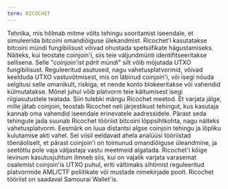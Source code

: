 ```yaml
---
term: RICOCHET
---
```


Tehnika, mis hõlmab mitme võlts tehingu sooritamist iseendale, et simuleerida bitcoini omandiõiguse ülekandmist. Ricochet'i kasutatakse bitcoini mündi fungibilisust võivad ohustada spetsiifikate hägustamiseks. Näiteks, kui teostate coinjoin'i, siis teie väljundmünti identifitseeritakse sellisena. Selle "_coinjoin'ist pärit mündi_" silt võib mõjutada UTXO fungibilisust. Reguleeritud asutused, nagu vahetusplatvormid, võivad keelduda UTXO vastuvõtmisest, mis on läbinud coinjoin'i, või isegi nõuda selgitusi selle omanikult, riskiga, et nende konto blokeeritakse või vahendid külmutatakse. Mõnel juhul võib platvorm teie käitumisest isegi riigiasutustele teatada. Siin tulebki mängu Ricochet meetod. Et varjata jälge, mille jätab coinjoin, teostab Ricochet neli järjestikust tehingut, kus kasutaja kannab oma vahendid iseendale erinevatele aadressidele. Pärast seda tehingute jada suunab Ricochet tööriist bitcoini lõppsihtkohta, nagu näiteks vahetusplatvorm. Eesmärk on luua distantsi algse coinjoin tehingu ja lõpliku kulutamise akti vahel. Sel viisil eeldavad ahela analüüsi tööriistad tõenäoliselt, et pärast coinjoin'i on toimunud omandiõiguse üleandmine, ja seetõttu pole vaja väljastaja vastu meetmeid algatada. Ricochet'i kõige levinum kasutusjuhtum ilmneb siis, kui on vajalik varjata varasemat osalemist coinjoin'is UTXO puhul, eriti vältimaks sihtimist reguleeritud platvormide AML/CTF poliitikate või mustade nimekirjade poolt. Ricochet tööriist on saadaval Samourai Wallet'is.
